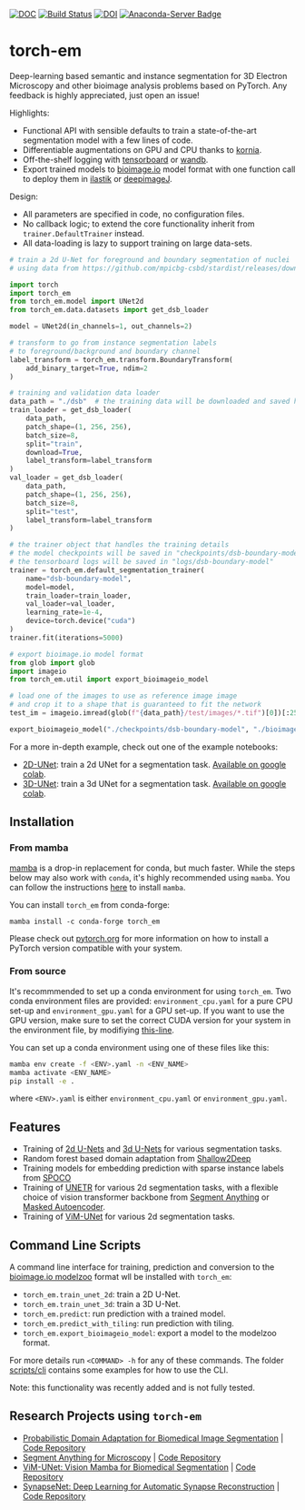[![DOC](https://shields.mitmproxy.org/badge/docs-pdoc.dev-brightgreen.svg)](https://constantinpape.github.io/torch-em/torch_em.html)
[![Build Status](https://github.com/constantinpape/torch-em/workflows/test/badge.svg)](https://github.com/constantinpape/torch-em/actions)
[![DOI](https://zenodo.org/badge/DOI/10.5281/zenodo.5108853.svg)](https://doi.org/10.5281/zenodo.5108853)
[![Anaconda-Server Badge](https://anaconda.org/conda-forge/torch_em/badges/version.svg)](https://anaconda.org/conda-forge/torch_em)

# torch-em

Deep-learning based semantic and instance segmentation for 3D Electron Microscopy and other bioimage analysis problems based on PyTorch.
Any feedback is highly appreciated, just open an issue!

Highlights:
- Functional API with sensible defaults to train a state-of-the-art segmentation model with a few lines of code.
- Differentiable augmentations on GPU and CPU thanks to [kornia](https://github.com/kornia/kornia).
- Off-the-shelf logging with [tensorboard](https://www.tensorflow.org/tensorboard) or [wandb](https://wandb.ai/site).
- Export trained models to [bioimage.io](https://bioimage.io/#/) model format with one function call to deploy them in [ilastik](https://www.ilastik.org/documentation/nn/nn) or [deepimageJ](https://deepimagej.github.io/deepimagej/).

Design:
- All parameters are specified in code, no configuration files.
- No callback logic; to extend the core functionality inherit from `trainer.DefaultTrainer` instead.
- All data-loading is lazy to support training on large data-sets.

```python
# train a 2d U-Net for foreground and boundary segmentation of nuclei
# using data from https://github.com/mpicbg-csbd/stardist/releases/download/0.1.0/dsb2018.zip

import torch
import torch_em
from torch_em.model import UNet2d
from torch_em.data.datasets import get_dsb_loader

model = UNet2d(in_channels=1, out_channels=2)

# transform to go from instance segmentation labels
# to foreground/background and boundary channel
label_transform = torch_em.transform.BoundaryTransform(
    add_binary_target=True, ndim=2
)

# training and validation data loader
data_path = "./dsb"  # the training data will be downloaded and saved here
train_loader = get_dsb_loader(
    data_path, 
    patch_shape=(1, 256, 256),
    batch_size=8,
    split="train",
    download=True,
    label_transform=label_transform
)
val_loader = get_dsb_loader(
    data_path, 
    patch_shape=(1, 256, 256),
    batch_size=8,
    split="test",
    label_transform=label_transform
)

# the trainer object that handles the training details
# the model checkpoints will be saved in "checkpoints/dsb-boundary-model"
# the tensorboard logs will be saved in "logs/dsb-boundary-model"
trainer = torch_em.default_segmentation_trainer(
    name="dsb-boundary-model",
    model=model,
    train_loader=train_loader,
    val_loader=val_loader,
    learning_rate=1e-4,
    device=torch.device("cuda")
)
trainer.fit(iterations=5000)

# export bioimage.io model format
from glob import glob
import imageio
from torch_em.util import export_bioimageio_model

# load one of the images to use as reference image image
# and crop it to a shape that is guaranteed to fit the network
test_im = imageio.imread(glob(f"{data_path}/test/images/*.tif")[0])[:256, :256]

export_bioimageio_model("./checkpoints/dsb-boundary-model", "./bioimageio-model", test_im)
```

For a more in-depth example, check out one of the example notebooks:
- [2D-UNet](https://github.com/constantinpape/torch-em/blob/main/experiments/2D-UNet-Training.ipynb): train a 2d UNet for a segmentation task. [Available on google colab](https://colab.research.google.com/github/constantinpape/torch-em/blob/main/experiments/2D-UNet-Training.ipynb).
- [3D-UNet](https://github.com/constantinpape/torch-em/blob/main/experiments/3D-UNet-Training.ipynb): train a 3d UNet for a segmentation task. [Available on google colab](https://colab.research.google.com/github/constantinpape/torch-em/blob/main/experiments/3D-UNet-Training.ipynb).


## Installation

### From mamba

[mamba](https://mamba.readthedocs.io/en/latest/) is a drop-in replacement for conda, but much faster. While the steps below may also work with `conda`, it's highly recommended using `mamba`. You can follow the instructions [here](https://mamba.readthedocs.io/en/latest/installation/mamba-installation.html) to install `mamba`.

You can install `torch_em` from conda-forge:
```
mamba install -c conda-forge torch_em
```
Please check out [pytorch.org](https://pytorch.org/) for more information on how to install a PyTorch version compatible with your system.

### From source

It's recommmended to set up a conda environment for using `torch_em`.
Two conda environment files are provided: `environment_cpu.yaml` for a pure CPU set-up and `environment_gpu.yaml` for a GPU set-up.
If you want to use the GPU version, make sure to set the correct CUDA version for your system in the environment file, by modifiying [this-line](https://github.com/constantinpape/torch-em/blob/main/environment_gpu.yaml#L9).

You can set up a conda environment using one of these files like this:
```bash
mamba env create -f <ENV>.yaml -n <ENV_NAME>
mamba activate <ENV_NAME>
pip install -e .
```
where `<ENV>.yaml` is either `environment_cpu.yaml` or `environment_gpu.yaml`.


## Features

- Training of [2d U-Nets](https://doi.org/10.1007/978-3-319-24574-4_28) and [3d U-Nets](https://doi.org/10.1007/978-3-319-46723-8_49) for various segmentation tasks.
- Random forest based domain adaptation from [Shallow2Deep](https://doi.org/10.1101/2021.11.09.467925)
- Training models for embedding prediction with sparse instance labels from [SPOCO](https://arxiv.org/abs/2103.14572)
- Training of [UNETR](https://doi.org/10.48550/arXiv.2103.10504) for various 2d segmentation tasks, with a flexible choice of vision transformer backbone from [Segment Anything](https://doi.org/10.48550/arXiv.2304.02643) or [Masked Autoencoder](https://doi.org/10.48550/arXiv.2111.06377).
- Training of [ViM-UNet](https://doi.org/10.48550/arXiv.2404.07705) for various 2d segmentation tasks.


## Command Line Scripts

A command line interface for training, prediction and conversion to the [bioimage.io modelzoo](https://bioimage.io/) format wll be installed with `torch_em`:
- `torch_em.train_unet_2d`: train a 2D U-Net. 
- `torch_em.train_unet_3d`: train a 3D U-Net. 
- `torch_em.predict`: run prediction with a trained model.
- `torch_em.predict_with_tiling`: run prediction with tiling.
- `torch_em.export_bioimageio_model`: export a model to the modelzoo format.

For more details run `<COMMAND> -h` for any of these commands.
The folder [scripts/cli](https://github.com/constantinpape/torch-em/tree/main/scripts/cli) contains some examples for how to use the CLI.

Note: this functionality was recently added and is not fully tested.

## Research Projects using `torch-em`

- [Probabilistic Domain Adaptation for Biomedical Image Segmentation](https://doi.org/10.48550/arXiv.2303.11790) | [Code Repository](https://github.com/computational-cell-analytics/Probabilistic-Domain-Adaptation)
- [Segment Anything for Microscopy](https://doi.org/10.1101/2023.08.21.554208) | [Code Repository](https://github.com/computational-cell-analytics/micro-sam)
- [ViM-UNet: Vision Mamba for Biomedical Segmentation](https://doi.org/10.48550/arXiv.2404.07705) | [Code Repository](https://github.com/constantinpape/torch-em/blob/main/vimunet.md)
- [SynapseNet: Deep Learning for Automatic Synapse Reconstruction](https://doi.org/10.1101/2024.12.02.626387) | [Code Repository](https://github.com/computational-cell-analytics/synapse-net)

